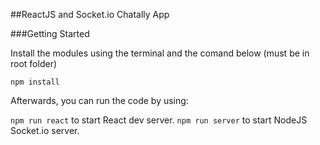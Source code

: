 ##ReactJS and Socket.io Chatally App

###Getting Started

Install the modules using the terminal and the comand below (must be in root folder)

``` npm install ```




Afterwards, you can run the code by using: 

``` npm run react ``` to start React dev server.
``` npm run server ``` to start NodeJS Socket.io server.



